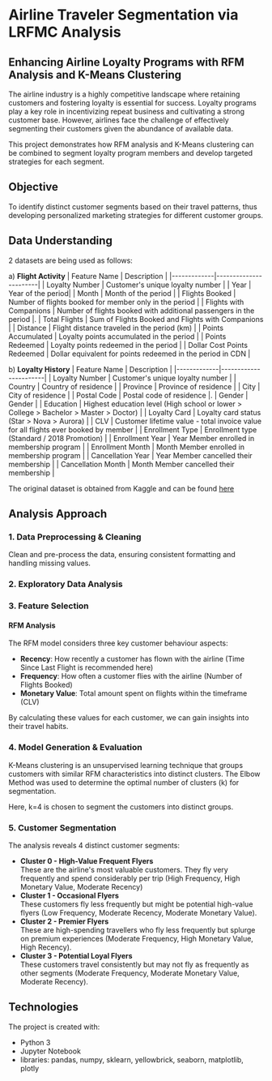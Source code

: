 # Airline Traveler Segmentation via LRFMC Analysis
## Enhancing Airline Loyalty Programs with RFM Analysis and K-Means Clustering
The airline industry is a highly competitive landscape where retaining customers and fostering loyalty is essential for success. Loyalty programs play a key role in incentivizing repeat business and cultivating a strong customer base. However, airlines face the challenge of effectively segmenting their customers given the abundance of available data. 

This project demonstrates how RFM analysis and K-Means clustering can be combined to segment loyalty program members and develop targeted strategies for each segment.

## Objective
To identify distinct customer segments based on their travel patterns, thus developing personalized marketing strategies for different customer groups.


## Data Understanding
2 datasets are being used as follows:

a) **Flight Activity**
|  Feature Name   |   Description  |
|-------------|-----------------------|
| Loyalty Number  | Customer's unique loyalty number |
| Year  | Year of the period|
| Month | Month of the period |
| Flights Booked | Number of flights booked for member only in the period |
| Flights with Companions | Number of flights booked with additional passengers in the period |.
| Total Flights | Sum of Flights Booked and Flights with Companions |
| Distance | Flight distance traveled in the period (km) |
| Points Accumulated | Loyalty points accumulated in the period |
| Points Redeemed | Loyalty points redeemed in the period |
| Dollar Cost Points Redeemed | Dollar equivalent for points redeemed in the period in CDN |

b) **Loyalty History**
|  Feature Name   |   Description  |
|-------------|-----------------------|
| Loyalty Number  | Customer's unique loyalty number |
| Country  | Country of residence |
| Province | Province of residence |
| City | City of residence |
| Postal Code | Postal code of residence |.
| Gender | Gender |
| Education | Highest education level (High school or lower > College > Bachelor > Master > Doctor) |
| Loyalty Card | Loyalty card status (Star > Nova > Aurora) |
| CLV | Customer lifetime value - total invoice value for all flights ever booked by member |
| Enrollment Type | Enrollment type (Standard / 2018 Promotion) |
| Enrollment Year | Year Member enrolled in membership program |
| Enrollment Month | Month Member enrolled in membership program |
| Cancellation Year | Year Member cancelled their membership |
| Cancellation Month | Month Member cancelled their membership |

The original dataset is obtained from Kaggle and can be found [here](https://www.kaggle.com/datasets/agungpambudi/airline-loyalty-campaign-program-impact-on-flights)

## Analysis Approach

### 1. Data Preprocessing & Cleaning
Clean and pre-process the data, ensuring consistent formatting and handling missing values.

### 2. Exploratory Data Analysis

### 3. Feature Selection

#### RFM Analysis
The RFM model considers three key customer behaviour aspects:

- **Recency**: How recently a customer has flown with the airline (Time Since Last Flight is recommended here)
- **Frequency**:  How often a customer flies with the airline (Number of Flights Booked)
- **Monetary Value**: Total amount spent on flights within the timeframe (CLV)

By calculating these values for each customer, we can gain insights into their travel habits.

### 4. Model Generation & Evaluation
K-Means clustering is an unsupervised learning technique that groups customers with similar RFM characteristics into distinct clusters. The Elbow Method was used to determine the optimal number of clusters (k) for segmentation.

Here, k=4 is chosen to segment the customers into distinct groups.

### 5. Customer Segmentation

The analysis reveals 4 distinct customer segments:
- **Cluster 0 - High-Value Frequent Flyers**
<br>These are the airline's most valuable customers. They fly very frequently and spend considerably per trip (High Frequency, High Monetary Value, Moderate Recency)
- **Cluster 1 - Occasional Flyers**
<br>These customers fly less frequently but might be potential high-value flyers (Low Frequency, Moderate Recency, Moderate Monetary Value).
- **Cluster 2 - Premier Flyers**
<br>These are high-spending travellers who fly less frequently but splurge on premium experiences (Moderate Frequency, High Monetary Value, High Recency).
- **Cluster 3 - Potential Loyal Flyers**
<br>These customers travel consistently but may not fly as frequently as other segments (Moderate Frequency, Moderate Monetary Value, Moderate Recency).

## Technologies
The project is created with:
- Python 3
- Jupyter Notebook
- libraries: pandas, numpy, sklearn, yellowbrick, seaborn, matplotlib, plotly
